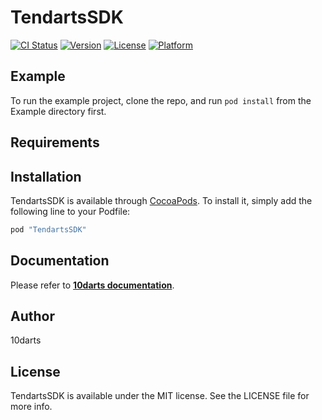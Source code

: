 # TendartsSDK

[![CI Status](https://img.shields.io/travis/10darts/ios-TendartsSDK.svg?style=flat)](https://travis-ci.org/10darts/ios-TendartsSDK)
[![Version](https://img.shields.io/cocoapods/v/TendartsSDK.svg?style=flat)](http://cocoapods.org/pods/TendartsSDK)
[![License](https://img.shields.io/cocoapods/l/TendartsSDK.svg?style=flat)](http://cocoapods.org/pods/TendartsSDK)
[![Platform](https://img.shields.io/cocoapods/p/TendartsSDK.svg?style=flat)](http://cocoapods.org/pods/TendartsSDK)

## Example

To run the example project, clone the repo, and run `pod install` from the Example directory first.

## Requirements

## Installation

TendartsSDK is available through [CocoaPods](http://cocoapods.org). To install
it, simply add the following line to your Podfile:

```ruby
pod "TendartsSDK"
```
## Documentation

Please refer to [**10darts documentation**](http://docs.10darts.com/tutorials/ios/setup.html).

## Author

10darts

## License

TendartsSDK is available under the MIT license. See the LICENSE file for more info.
